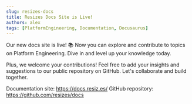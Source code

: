 ```yaml
---
slug: resizes-docs
title: Resizes Docs Site is Live!
authors: alex
tags: [PlatformEngineering, Documentation, Docusaurus]
---
```


Our new docs site is live! 📚
Now you can explore and contribute to topics on Platform Engineering. Dive in and level up your knowledge today.

Plus, we welcome your contributions! Feel free to add your insights and suggestions to our public repository on GitHub. Let's collaborate and build together.

Documentation site: https://docs.resiz.es/
GitHub repository: https://github.com/resizes/docs